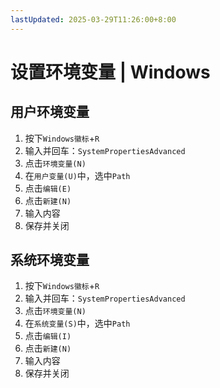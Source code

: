 ```yaml
---
lastUpdated: 2025-03-29T11:26:00+8:00
---
```


# 设置环境变量 | Windows

## 用户环境变量

1. 按下`Windows徽标`+`R`
2. 输入并回车：`SystemPropertiesAdvanced`
3. 点击`环境变量(N)`
4. 在`用户变量(U)`中，选中`Path`
5. 点击`编辑(E)`
6. 点击`新建(N)`
7. 输入内容
8. 保存并关闭

## 系统环境变量

1. 按下`Windows徽标`+`R`
2. 输入并回车：`SystemPropertiesAdvanced`
3. 点击`环境变量(N)`
4. 在`系统变量(S)`中，选中`Path`
5. 点击`编辑(I)`
6. 点击`新建(N)`
7. 输入内容
8. 保存并关闭
